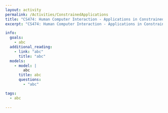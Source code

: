 ```yaml
---
layout: activity
permalink: /Activities/ConstrainedApplications
title: "CS474: Human Computer Interaction - Applications in Constrained Environments"
excerpt: "CS474: Human Computer Interaction - Applications in Constrained Environments"

info: 
  goals: 
    - abc
  additional_reading:
    - link: "abc"
      title: "abc"     
  models:
    - model: |
        abc
      title: abc
      questions:
        - "abc"

tags:
  - abc
  
---
```

